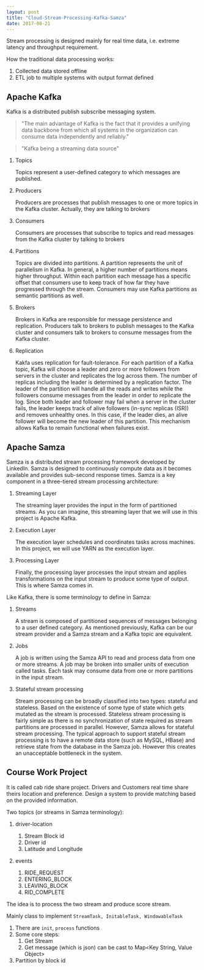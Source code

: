 ```yaml
---
layout: post
title: "Cloud-Stream-Processing-Kafka-Samza"
date: 2017-08-21
---
```


<!-- ## {{page.title}} ## -->

Stream processing is designed mainly for real time data, i.e. extreme latency and throughput requirement.

How the traditional data processing works:
1. Collected data stored offline
2. ETL job to multiple systems with output format defined

## Apache Kafka ##

Kafka is a distributed publish subscribe messaging system.

> "The main advantage of Kafka is the fact that it provides a unifying data backbone from which all systems in the organization can consume data independently and reliably."

> "Kafka being a streaming data source"

1. Topics

    Topics represent a user-defined category to which messages are published.

2. Producers

    Producers are processes that publish messages to one or more topics in the Kafka cluster. Actually, they are talking to brokers

3. Consumers

    Consumers are processes that subscribe to topics and read messages from the Kafka cluster by talking to brokers

4. Partitions

    Topics are divided into partitions. A partition represents the unit of parallelism in Kafka. In general, a higher number of partitions means higher throughput. Within each partition each message has a specific offset that consumers use to keep track of how far they have progressed through the stream. Consumers may use Kafka partitions as semantic partitions as well.

5. Brokers

    Brokers in Kafka are responsible for message persistence and replication. Producers talk to brokers to publish messages to the Kafka cluster and consumers talk to brokers to consume messages from the Kafka cluster.

6. Replication

    Kakfa uses replication for fault-tolerance. For each partition of a Kafka topic, Kafka will choose a leader and zero or more followers from servers in the cluster and replicates the log across them. The number of replicas including the leader is determined by a replication factor. The leader of the partition will handle all the reads and writes while the followers consume messages from the leader in order to replicate the log. Since both leader and follower may fail when a server in the cluster fails, the leader keeps track of alive followers (in-sync replicas (ISR)) and removes unhealthy ones. In this case, if the leader dies, an alive follower will become the new leader of this partition. This mechanism allows Kafka to remain functional when failures exist.

## Apache Samza ##

Samza is a distributed stream processing framework developed by LinkedIn. Samza is designed to continuously compute data as it becomes available and provides sub-second response times. Samza is a key component in a three-tiered stream processing architecture:

1. Streaming Layer

    The streaming layer provides the input in the form of partitioned streams. As you can imagine, this streaming layer that we will use in this project is Apache Kafka.

2. Execution Layer

    The execution layer schedules and coordinates tasks across machines. In this project, we will use YARN as the execution layer.

3. Processing Layer

    Finally, the processing layer processes the input stream and applies transformations on the input stream to produce some type of output. This is where Samza comes in.

Like Kafka, there is some terminology to define in Samza:

1. Streams

    A stream is composed of partitioned sequences of messages belonging to a user defined category. As mentioned previously, Kafka can be our stream provider and a Samza stream and a Kafka topic are equivalent.

2. Jobs

    A job is written using the Samza API to read and process data from one or more streams. A job may be broken into smaller units of execution called tasks. Each task may consume data from one or more partitions in the input stream.

3. Stateful stream processing

    Stream processing can be broadly classified into two types: stateful and stateless. Based on the existence of some type of state which gets mutated as the stream is processed. Stateless stream processing is fairly simple as there is no synchronization of state required as stream partitions are processed in parallel. However, Samza allows for stateful stream processing. The typical approach to support stateful stream processing is to have a remote data store (such as MySQL, HBase) and retrieve state from the database in the Samza job. However this creates an unacceptable bottleneck in the system.

## Course Work Project ##

It is called cab ride share project. Drivers and Customers real time share theirs location and preference. Design a system to provide matching based on the provided information.

Two topics (or streams in Samza terminology):
1. driver-location
    1. Stream Block id
    2. Driver id
    3. Latitude and Longitude

2. events
    1. RIDE_REQUEST
    2. ENTERING_BLOCK
    3. LEAVING_BLOCK
    4. RID_COMPLETE

The idea is to process the two stream and produce score stream.

Mainly class to implement `StreamTask, InitableTask, WindowableTask`

1. There are `init`, `process` functions
2. Some core steps:
    1. Get Stream
    2. Get message (which is json) can be cast to Map<Key String, Value Object>
3. Partition by block id
